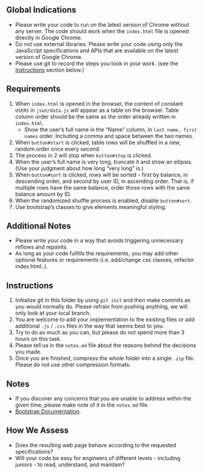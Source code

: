 ## Global Indications

- Please write your code to run on the latest version of Chrome without any server. The code should work when the `index.html` file is opened directly in Google Chrome.
- Do not use external libraries. Please write your code using only the JavaScript specifications and APIs that are available on the latest version of Google Chrome.
- Please use git to record the steps you took in your work. (see the [Instructions](#instructions) section below.)

## Requirements

1. When `index.html` is opened in the browser, the content of constant `USERS` in `json/data.js` will appear as a table on the browser. Table column order should be the same as the order already written in `index.html`.
    - Show the user’s full name in the “Name” column, in `last name, first names` order. Including a comma and space between the two names.
2. When `button#start` is clicked, table rows will be shuffled in a new, random order once every second.
3. The process in 2 will stop when `button#stop` is clicked.
4. When the user’s full name is very long, truncate it and show an ellipsis. (Use your judgment about how long “very long” is.)
5. When `button#sort` is clicked, rows will be sorted - first by balance, in descending order, and second by user ID, in ascending order. That is, if multiple rows have the same balance, order those rows with the same balance amount by ID.
6. When the randomized shuffle process is enabled, disable `button#sort`.
7. Use bootstrap’s classes to give elements meaningful styling.

## Additional Notes

- Please write your code in a way that avoids triggering unnecessary reflows and repaints.
- As long as your code fulfills the requirements, you may add other optional features or requirements (i.e. add/change css classes, refactor index.html..).

## Instructions

1. Initialize git in this folder by using `git init` and then make commits as you would normally do. Please refrain from pushing anything, we will only look at your local branch.
2. You are welcome to add your implementation to the existing files or add additional `.js` / `.css` files in the way that seems best to you.
3. Try to do as much as you can, but please do not spend more than 3 hours on this task.
4. Please tell us in the `notes.md` file about the reasons behind the decisions you made.
5. Once you are finished, compress the whole folder into a single `.zip` file. Please do not use other compression formats.

## Notes

- If you discover any concerns that you are unable to address within the given time, please make note of it in the `notes.md` file.
- [Bootstrap Documentation](https://getbootstrap.com/docs/4.4/getting-started/introduction/).

## How We Assess

- Does the resulting web page behave according to the requested specifications?
- Will your code be easy for engineers of different levels - including juniors - to read, understand, and maintain?
